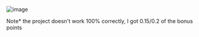 ![image](https://github.com/GeorgePint/uni-projects/assets/169899824/eb85b6ad-731c-409d-92cd-be3fd137c22d)

Note* the project doesn't work 100% correctly, I got 0.15/0.2 of the bonus points
